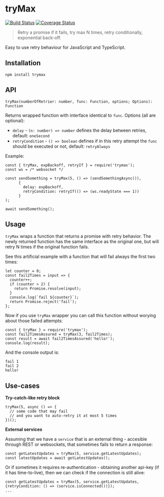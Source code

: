 tryMax
===

[![Build Status](https://travis-ci.org/marcinporebski/tryMax.svg?branch=master)](https://travis-ci.org/marcinporebski/tryMax)
[![Coverage Status](https://coveralls.io/repos/github/marcinporebski/tryMax/badge.svg?branch=master)](https://coveralls.io/github/marcinporebski/tryMax?branch=master)

> Retry a promise if it fails, try max N times, retry conditionally, exponential back-off.

Easy to use retry behaviour for JavaScript and TypeScript.

Installation
---
```
npm install trymax
```

API
---
```
tryMax(numberOfRetrier: number, func: Function, options; Options): Function
```
Returns wrapped function with interface identical to `func`.
Options (all are optional):
- `delay` - `(n: number) => number` defines the delay between retries, default: `oneSecond`
- `retryCondition` - `() => boolean` defines if in this retry attempt the `func` should be executed or not, default: `retryAlways`

Example:
```
const { tryMax, expBackoff, retryIf } = require('trymax');
const ws = /* websocket */

const sendSomething = tryMax(5, () => (sendSomethingAsync()), 
      {
        delay: expBackoff, 
        retryCondition: retryIf(() => (ws.readyState === 1))
      }
);

await sendSomething();
```

Usage
---
`tryMax` wraps a function that returns a promise with retry behavior. The newly returned function has the same interface as the original one, but will retry N times if the original function fails.

See this artificial example with a function that will fail always the first two times:

```
let counter = 0;
const fail2Times = input => {
  counter++;
  if (counter > 2) {
    return Promise.resolve(input);
  }
  console.log(`fail ${counter}`);
  return Promise.reject('fail');
};
```

Now if you use `tryMax` wrapper you can call this function without worying about those failed attempts:

```
const { tryMax } = require('trymax');
const fail2TimesAssured = tryMax(3, fail2Times);
const result = await fail2TimesAssured('hello!');
console.log(result);
```

And the console output is:
```
fail 1
fail 2
hello!
```

Use-cases
---
__Try-catch-like retry block__
```
tryMax(5, async () => {
  // some code that may fail 
  // and you want to auto-retry it at most 5 times
})();
```
__External services__

Assuming that we have a `service` that is an external thing - accesible through REST or websockets, that sometimes fails to return a response:
```
const getLatestUpdates = tryMax(5, service.getLatestUpdates);
const latestUpdates = await getLatestUpdates();
```
Or if sometimes it requires re-authentication - obtaining another api-key (if it has time-to-live), then we can check if the connection is still alive:

```
const getLatestUpdates = tryMax(5, service.getLatestUpdates, {retryCondition: () => (service.isConnected())});
...
```

